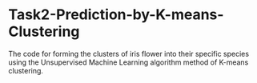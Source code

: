 # Task2-Prediction-by-K-means-Clustering
The code for forming the clusters of iris flower into their specific species using the Unsupervised Machine Learning algorithm method of K-means clustering.
